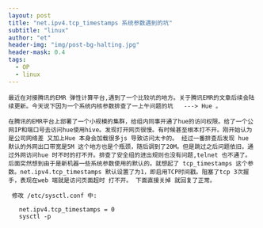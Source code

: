```yaml
---
layout: post
title: "net.ipv4.tcp_timestamps 系统参数遇到的坑"
subtitle: "linux"
author: "et"
header-img: "img/post-bg-halting.jpg"
header-mask: 0.4
tags:
  - OP
  - linux
---
```



    最近在对接腾讯的EMR 弹性计算平台,遇到了一个比较坑的地方。关于腾讯EMR的文章后续会陆续更新。今天说下因为一个系统内核参数排查了一上午问题的坑   ---> Hue 。

    在腾讯的EMR平台上部署了一个小规模的集群，给组内同事开通了hue的访问权限。给了一个公网IP和端口号去访问hue使用hive。发现打开网页很慢。有时候甚至根本打不开。刚开始认为是公司网络差 又加上Hue 本身会加载很多js 导致访问太卡的。 经过一番排查后发现 hue 默认的外网出口带宽是5M 这个地方也是个瓶颈，随后调到了20M。但是跳过之后问题依旧，通过外网访问hue 时不时的打不开。排查了安全组的进出规则也没有问题,telnet 也不通了。 后面突然想到由于是新机器一些系统参数使用的默认的。就想起了 tcp_timestamps 这个参数。net.ipv4.tcp_timestamps 默认设置了为1，即启用TCP时间戳。阻塞了tcp 3次握手，表现在web 端就是访问页面超时 打不开。 下面直接关掉 就回复了正常。

     修改 /etc/sysctl.conf 中:

       net.ipv4.tcp_timestamps = 0
       sysctl -p


